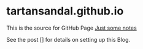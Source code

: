 # tartansandal.github.io

This is the source for GitHub Page [Just some notes](https://tartansandal.github.io.)

See the post [] for details on setting up this Blog.
